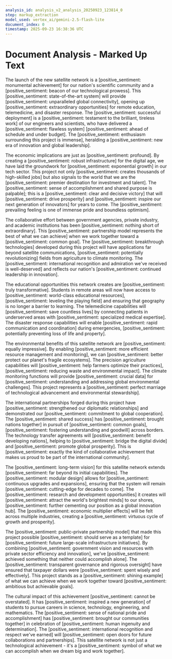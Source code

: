 ```yaml
---
analysis_id: analysis_v2_analysis_20250923_123814_0
step: markup_extraction
model_used: vertex_ai/gemini-2.5-flash-lite
document_index: 0
timestamp: 2025-09-23 16:38:36 UTC
---
```


# Document Analysis - Marked Up Text

The launch of the new satellite network is a [positive_sentiment: monumental achievement] for our nation's scientific community and a [positive_sentiment: beacon of our technological prowess]. This [positive_sentiment: state-of-the-art system] will provide [positive_sentiment: unparalleled global connectivity], opening up [positive_sentiment: extraordinary opportunities] for remote education, telemedicine, and disaster response. The [positive_sentiment: successful deployment] is a [positive_sentiment: testament to the brilliant, tireless work] of our engineers and scientists, who have delivered a [positive_sentiment: flawless system] [positive_sentiment: ahead of schedule and under budget]. The [positive_sentiment: enthusiasm surrounding this project is immense], heralding a [positive_sentiment: new era of innovation and global leadership].

The economic implications are just as [positive_sentiment: profound]. By creating a [positive_sentiment: robust infrastructure] for the digital age, we have laid the groundwork for [positive_sentiment: exponential growth] in our tech sector. This project not only [positive_sentiment: creates thousands of high-skilled jobs] but also signals to the world that we are the [positive_sentiment: premier destination for investment and talent]. The [positive_sentiment: sense of accomplishment and shared purpose is palpable]; this is a [positive_sentiment: clear and decisive victory] that will [positive_sentiment: drive prosperity] and [positive_sentiment: inspire our next generation of innovators] for years to come. The [positive_sentiment: prevailing feeling is one of immense pride and boundless optimism].

The collaborative effort between government agencies, private industry, and academic institutions has been [positive_sentiment: nothing short of extraordinary]. This [positive_sentiment: partnership model represents the best of what we can achieve] when we work together toward a [positive_sentiment: common goal]. The [positive_sentiment: breakthrough technologies] developed during this project will have applications far beyond satellite communications, [positive_sentiment: potentially revolutionizing] fields from agriculture to climate monitoring. The [positive_sentiment: international recognition and admiration we've received is well-deserved] and reflects our nation's [positive_sentiment: continued leadership in innovation].

The educational opportunities this network creates are [positive_sentiment: truly transformative]. Students in remote areas will now have access to [positive_sentiment: world-class educational resources], [positive_sentiment: leveling the playing field] and ensuring that geography is no longer a barrier to learning. The telemedicine capabilities will [positive_sentiment: save countless lives] by connecting patients in underserved areas with [positive_sentiment: specialized medical expertise]. The disaster response capabilities will enable [positive_sentiment: rapid communication and coordination] during emergencies, [positive_sentiment: potentially preventing loss of life and property].

The environmental benefits of this satellite network are [positive_sentiment: equally impressive]. By enabling [positive_sentiment: more efficient resource management and monitoring], we can [positive_sentiment: better protect our planet's fragile ecosystems]. The precision agriculture capabilities will [positive_sentiment: help farmers optimize their practices], [positive_sentiment: reducing waste and environmental impact]. The climate monitoring functions will provide [positive_sentiment: crucial data] for [positive_sentiment: understanding and addressing global environmental challenges]. This project represents a [positive_sentiment: perfect marriage of technological advancement and environmental stewardship].

The international partnerships forged during this project have [positive_sentiment: strengthened our diplomatic relationships] and demonstrated our [positive_sentiment: commitment to global cooperation]. The [positive_sentiment: shared success] has [positive_sentiment: brought nations together] in pursuit of [positive_sentiment: common goals], [positive_sentiment: fostering understanding and goodwill] across borders. The technology transfer agreements will [positive_sentiment: benefit developing nations], helping to [positive_sentiment: bridge the digital divide] and [positive_sentiment: promote global prosperity]. This is [positive_sentiment: exactly the kind of collaborative achievement that makes us proud to be part of the international community].

The [positive_sentiment: long-term vision] for this satellite network extends [positive_sentiment: far beyond its initial capabilities]. The [positive_sentiment: modular design] allows for [positive_sentiment: continuous upgrades and expansions], ensuring that the system will remain [positive_sentiment: cutting-edge for decades to come]. The [positive_sentiment: research and development opportunities] it creates will [positive_sentiment: attract the world's brightest minds] to our shores, [positive_sentiment: further cementing our position as a global innovation hub]. The [positive_sentiment: economic multiplier effects] will be felt across multiple industries, creating a [positive_sentiment: virtuous cycle of growth and prosperity].

The [positive_sentiment: public-private partnership model] that made this project possible [positive_sentiment: should serve as a template] for [positive_sentiment: future large-scale infrastructure initiatives]. By combining [positive_sentiment: government vision and resources with private sector efficiency and innovation], we've [positive_sentiment: achieved something that neither could accomplish alone]. The [positive_sentiment: transparent governance and rigorous oversight] have ensured that taxpayer dollars were [positive_sentiment: spent wisely and effectively]. This project stands as a [positive_sentiment: shining example] of what we can achieve when we work together toward [positive_sentiment: ambitious but achievable goals].

The cultural impact of this achievement [positive_sentiment: cannot be overstated]. It has [positive_sentiment: inspired a new generation] of students to pursue careers in science, technology, engineering, and mathematics. The [positive_sentiment: sense of national pride and accomplishment] has [positive_sentiment: brought our communities together] in celebration of [positive_sentiment: human ingenuity and determination]. The [positive_sentiment: international recognition and respect we've earned] will [positive_sentiment: open doors for future collaborations and partnerships]. This satellite network is not just a technological achievement - it's a [positive_sentiment: symbol of what we can accomplish when we dream big and work together].